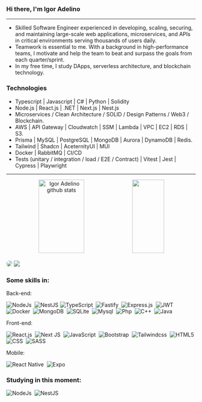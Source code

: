 ### Hi there, I'm Igor Adelino

<hr/>

- Skilled Software Engineer experienced in developing, scaling, securing, and maintaining large-scale web applications, microservices, and APIs in critical environments serving thousands of users daily.
- Teamwork is essential to me. With a background in high-performance teams, I motivate and help the team to beat and surpass the goals from each quarter/sprint.
-  In my free time, I study DApps, serverless architecture, and blockchain technology.

### Technologies
- Typescript | Javascript | C# | Python | Solidity 
- Node.js | React.js | .NET | Next.js | Nest.js
- Microservices / Clean Architecture / SOLID / Design Patterns / Web3 / Blockchain.
- AWS | API Gateway | Cloudwatch | SSM | Lambda | VPC | EC2 | RDS | S3.
- Prisma | MySQL | PostgreSQL | MongoDB | Aurora | DynamoDB | Redis.
- Tailwind | Shadcn | AceternityUI | MUI
- Docker | RabbitMQ | CI/CD
- Tests (unitary / integration / load / E2E / Contract) | Vitest | Jest | Cypress | Playwright
<hr/>
<div align="center">  
  <img width="49%" height="195px" src="https://github-readme-stats-sigma-five.vercel.app/api?username=IgorAdelino&show_icons=true&count_private=true&hide_border=true&title_color=ff91a4&icon_color=ff91a4&text_color=c9d1d9&bg_color=0d1117" alt="Igor Adelino github stats" /> 
  <img width="41%" height="195px" src="https://github-readme-stats-sigma-five.vercel.app/api/top-langs/?username=IgorAdelino&layout=compact&hide_border=true&title_color=ff91a4&text_color=ff91a4&bg_color=0d1117" />
</div>
<br/>
<div align="justify"> 
<a href="https://www.linkedin.com/in/igor-adelino-337541222/" target="_blank"><img src="https://img.shields.io/badge/-LinkedIn-%230077B5?style=for-the-badge&logo=linkedin&logoColor=white" style="border-radius: 30px"></a>  
<a href = "mailto:igoradelino@gmail.com"> <img src="https://img.shields.io/badge/-Gmail-b22323?style=for-the-badge&logo=gmail&logoColor=white" target="_blank"></a>
 </div>
  
### Some skills in:


Back-end:

![NodeJs](https://img.shields.io/badge/Node.js-43853D?style=for-the-badge&logo=node.js&logoColor=white)&nbsp;
![NestJS](https://img.shields.io/badge/nestjs-%23E0234E.svg?style=for-the-badge&logo=nestjs&logoColor=white)
![TypeScript](https://img.shields.io/badge/TypeScript-007ACC?style=for-the-badge&logo=typescript&logoColor=white)&nbsp;
![Fastify](https://img.shields.io/badge/fastify-%23000000.svg?style=for-the-badge&logo=fastify&logoColor=white)&nbsp;
![Express.js](https://img.shields.io/badge/express.js-%23404d59.svg?style=for-the-badge&logo=express&logoColor=%2361DAFB)&nbsp;
![JWT](https://img.shields.io/badge/JWT-black?style=for-the-badge&logo=JSON%20web%20tokens)&nbsp;
![Docker](https://img.shields.io/badge/docker-%230db7ed.svg?style=for-the-badge&logo=docker&logoColor=white)&nbsp;
![MongoDB](https://img.shields.io/badge/MongoDB-4EA94B?style=for-the-badge&logo=mongodb&logoColor=white)&nbsp;
![SQLite](https://img.shields.io/badge/SQLite-07405E?style=for-the-badge&logo=sqlite&logoColor=white)&nbsp;
![Mysql](https://img.shields.io/badge/MySQL-00000F?style=for-the-badge&logo=mysql&logoColor=white)&nbsp;
![Php](https://img.shields.io/badge/PHP-777BB4?style=for-the-badge&logo=php&logoColor=white)&nbsp;
![C++](https://img.shields.io/badge/C%2B%2B-00599C?style=for-the-badge&logo=c%2B%2B&logoColor=white)&nbsp;
![Java](https://img.shields.io/badge/java-%23ED8B00.svg?style=for-the-badge&logo=openjdk&logoColor=white)&nbsp;


Front-end:

![React.js](https://img.shields.io/badge/React-20232A?style=for-the-badge&logo=react&logoColor=61DAFB)&nbsp;
![Next JS](https://img.shields.io/badge/Next-black?style=for-the-badge&logo=next.js&logoColor=white)&nbsp;
![JavaScript](https://img.shields.io/badge/JavaScript-323330?style=for-the-badge&logo=javascript&logoColor=F7DF1E)&nbsp;
![Bootstrap](https://img.shields.io/badge/Bootstrap-563D7C?style=for-the-badge&logo=bootstrap&logoColor=white)&nbsp;
![Tailwindcss](https://img.shields.io/badge/Tailwind_CSS-38B2AC?style=for-the-badge&logo=tailwind-css&logoColor=white)&nbsp;
![HTML5](https://img.shields.io/badge/HTML5-E34F26?style=for-the-badge&logo=html5&logoColor=white)&nbsp;
![CSS](https://img.shields.io/badge/CSS3-1572B6?style=for-the-badge&logo=css3&logoColor=white)&nbsp;
![SASS](https://img.shields.io/badge/Sass-CC6699?style=for-the-badge&logo=sass&logoColor=white)&nbsp;


Mobile:

![React Native](https://img.shields.io/badge/react_native-%2320232a.svg?style=for-the-badge&logo=react&logoColor=%2361DAFB)&nbsp;
![Expo](https://img.shields.io/badge/expo-1C1E24?style=for-the-badge&logo=expo&logoColor=#D04A37)&nbsp;
  
### Studying in this moment:

![NodeJs](https://img.shields.io/badge/Node.js-43853D?style=for-the-badge&logo=node.js&logoColor=white)&nbsp;
![NestJS](https://img.shields.io/badge/nestjs-%23E0234E.svg?style=for-the-badge&logo=nestjs&logoColor=white)

